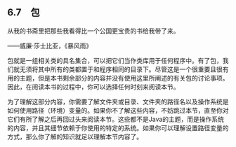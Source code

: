   

## 6.7　包

从我的书斋里把那些我看得比一个公国更宝贵的书给我带了来。

——威廉·莎士比亚，《暴风雨》

包就是一组相关类的具名集合，可以把它们当作类库用于任何程序中。有了包，我们就无须将其中所有的类都置于和程序相同的目录下。尽管这是一个很重要且很有用的主题，但是本书剩余部分的内容并没有使用这里所阐述的有关包的讨论事项。因此，在阅读本书的过程中，你可以选择任何时刻来阅读本节。

为了理解这部分内容，你需要了解文件夹或目录、文件夹的路径名以及操作系统是如何使用路径（环境）变量的。如果你不了解这些内容，不妨跳过本节，直至你对它们有所了解之后再回过头来阅读本节。这些都不是Java的主题，而是操作系统的内容，并且其细节依赖于你使用的特定的系统。如果你可以理解设置路径变量的方式，那么你了解的知识就足以理解本节内容了。